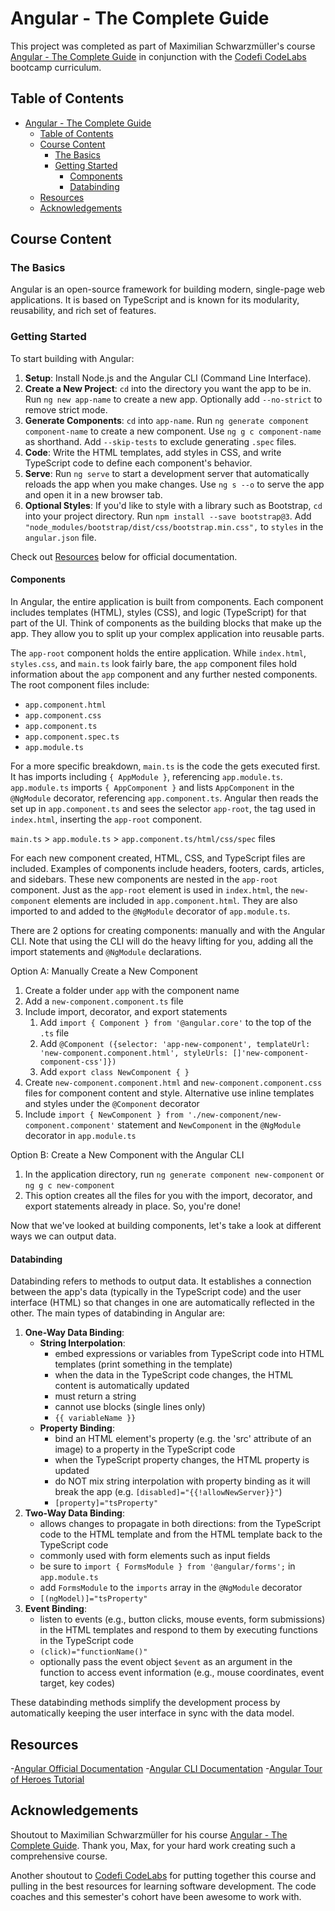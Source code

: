 # Angular - The Complete Guide

This project was completed as part of Maximilian Schwarzm&uuml;ller's course [Angular - The Complete Guide](https://pro.academind.com/courses/) in conjunction with the [Codefi CodeLabs](https://www.codelabsdash.com/) bootcamp curriculum.

## Table of Contents

- [Angular - The Complete Guide](#angular---the-complete-guide)
  - [Table of Contents](#table-of-contents)
  - [Course Content](#course-content)
    - [The Basics](#the-basics)
    - [Getting Started](#getting-started)
      - [Components](#components)
      - [Databinding](#databinding)
  - [Resources](#resources)
  - [Acknowledgements](#acknowledgements)

## Course Content

### The Basics

Angular is an open-source framework for building modern, single-page web applications.  It is based on TypeScript and is known for its modularity, reusability, and rich set of features.

### Getting Started

To start building with Angular:

1. **Setup**: Install Node.js and the Angular CLI (Command Line Interface).
2. **Create a New Project**: `cd` into the directory you want the app to be in.  Run `ng new app-name` to create a new app.  Optionally add `--no-strict` to remove strict mode.
3. **Generate Components**: `cd` into `app-name`.  Run `ng generate component component-name` to create a new component.  Use `ng g c component-name` as shorthand.  Add `--skip-tests` to exclude generating `.spec` files.
4. **Code**: Write the HTML templates, add styles in CSS, and write TypeScript code to define each component's behavior.
5. **Serve**: Run `ng serve` to start a development server that automatically reloads the app when you make changes.  Use `ng s --o` to serve the app and open it in a new browser tab.
6. **Optional Styles**: If you'd like to style with a library such as Bootstrap, `cd` into your project directory.  Run `npm install --save bootstrap@3`.  Add `"node_modules/bootstrap/dist/css/bootstrap.min.css",` to `styles` in the `angular.json` file.

Check out [Resources](#resources) below for official documentation.

#### Components

In Angular, the entire application is built from components.  Each component includes templates (HTML), styles (CSS), and logic (TypeScript) for that part of the UI.  Think of components as the building blocks that make up the app.  They allow you to split up your complex application into reusable parts.

The `app-root` component holds the entire application.  While `index.html`, `styles.css`, and `main.ts` look fairly bare, the `app` component files hold information about the `app` component and any further nested components.  The root component files include:

- `app.component.html`
- `app.component.css`
- `app.component.ts`
- `app.component.spec.ts`
- `app.module.ts`

For a more specific breakdown, `main.ts` is the code the gets executed first.  It has imports including `{ AppModule }`, referencing `app.module.ts`.  `app.module.ts` imports `{ AppComponent }` and lists `AppComponent` in the `@NgModule` decorator, referencing `app.component.ts`.  Angular then reads the set up in `app.component.ts` and sees the selector `app-root`, the tag used in `index.html`, inserting the `app-root` component.

`main.ts` > `app.module.ts` > `app.component.ts/html/css/spec` files

For each new component created, HTML, CSS, and TypeScript files are included.  Examples of components include headers, footers, cards, articles, and sidebars.  These new components are nested in the `app-root` component.  Just as the `app-root` element is used in `index.html`, the `new-component` elements are included in `app.component.html`.  They are also imported to and added to the `@NgModule` decorator of `app.module.ts`.

There are 2 options for creating components:  manually and with the Angular CLI.  Note that using the CLI will do the heavy lifting for you, adding all the import statements and `@NgModule` declarations.

Option A: Manually Create a New Component

1. Create a folder under `app` with the component name
2. Add a `new-component.component.ts` file
3. Include import, decorator, and export statements
   1. Add `import { Component } from '@angular.core'` to the top of the `.ts` file
   2. Add `@Component ({selector: 'app-new-component', templateUrl: 'new-component.component.html', styleUrls: []'new-component-component-css']})`
   3. Add `export class NewComponent { }`
4. Create `new-component.component.html` and `new-component.component.css` files for component content and style.  Alternative use inline templates and styles under the `@Component` decorator
5. Include `import { NewComponent } from './new-component/new-component.component'` statement and `NewComponent` in the `@NgModule` decorator in `app.module.ts`

Option B: Create a New Component with the Angular CLI

1. In the application directory, run `ng generate component new-component` or `ng g c new-component`
2. This option creates all the files for you with the import, decorator, and export statements already in place.  So, you're done!

Now that we've looked at building components, let's take a look at different ways we can output data.

#### Databinding

Databinding refers to methods to output data.  It establishes a connection between the app's data (typically in the TypeScript code) and the user interface (HTML) so that changes in one are automatically reflected in the other.  The main types of databinding in Angular are:

1. **One-Way Data Binding**:
   - **String Interpolation**:
     - embed expressions or variables from TypeScript code into HTML templates (print something in the template)
     - when the data in the TypeScript code changes, the HTML content is automatically updated
     - must return a string
     - cannot use blocks (single lines only)
     - `{{ variableName }}`
   - **Property Binding**:
     - bind an HTML element's property (e.g. the 'src' attribute of an image) to a property in the TypeScript code
     - when the TypeScript property changes, the HTML property is updated
     - do NOT mix string interpolation with property binding as it will break the app (e.g. `[disabled]="{{!allowNewServer}}"`)
     - `[property]="tsProperty"`
2. **Two-Way Data Binding**:
   - allows changes to propagate in both directions: from the TypeScript code to the HTML template and from the HTML template back to the TypeScript code
   - commonly used with form elements such as input fields
   - be sure to `import { FormsModule } from '@angular/forms';` in `app.module.ts`
   - add `FormsModule` to the `imports` array in the `@NgModule` decorator
   - `[(ngModel)]="tsProperty"`
3. **Event Binding**:
   - listen to events (e.g., button clicks, mouse events, form submissions) in the HTML templates and respond to them by executing functions in the TypeScript code
   - `(click)="functionName()"`
   - optionally pass the event object `$event` as an argument in the function to access event information (e.g., mouse coordinates, event target, key codes)

These databinding methods simplify the development process by automatically keeping the user interface in sync with the data model.

## Resources

-[Angular Official Documentation](https://angular.io/)
-[Angular CLI Documentation](https://angular.io/cli)
-[Angular Tour of Heroes Tutorial](https://angular.io/tutorial)

## Acknowledgements

Shoutout to Maximilian Schwarzm&uuml;ller for his course [Angular - The Complete Guide](https://pro.academind.com/courses/).  Thank you, Max, for your hard work creating such a comprehensive course.

Another shoutout to [Codefi CodeLabs](https://www.codelabsdash.com/) for putting together this course and pulling in the best resources for learning software development.  The code coaches and this semester's cohort have been awesome to work with.
